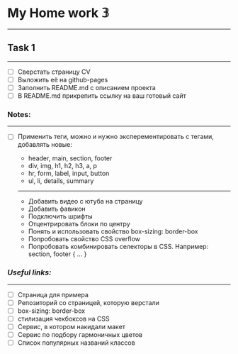 # My Home work 𝟛
---
## Task 1 ##
---

- [ ] Сверстать страницу CV
- [ ] Выложить её на github-pages
- [ ] Заполнить README.md с описанием проекта
- [ ] В README.md прикрепить ссылку на ваш готовый сайт

### Notes: ###
---

- [ ] Применить теги, можно и нужно эксперементировать с тегами, добавлять новые:

  - header, main, section, footer
  - div, img, h1, h2, h3, a, p
  - hr, form, label, input, button
  - ul, li, details, summary
  ***
  - Добавить видео с ютуба на страницу
  - Добавить фавикон
  - Подключить шрифты
  - Отцентрировать блоки по центру
  - Понять и использовать свойство box-sizing: border-box
  - Попробовать свойство CSS overflow
  - Попробовать комбинировать селекторы в CSS. Например: section, footer { ... }

### *Useful links:* ###
---
- [ ] Страница для примера
- [ ] Репозиторий со страницей, которую верстали
- [ ] box-sizing: border-box
- [ ] стилизация чекбоксов на CSS
- [ ] Сервис, в котором накидали макет
- [ ] Сервис по подбору гармоничных цветов
- [ ] Список популярных названий классов
